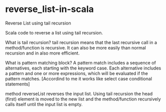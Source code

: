 # reverse_list-in-scala
Reverse List using tail recursion

Scala code to reverse a list using tail recursion.

What is tail recursion? 
tail recursion means that the last recursive call in a method/function is recursive. It can also be more easily than normal recursion and in also more efficient.

What is pattern matching block?
A pattern match includes a sequence of alternatives, each starting with the keyword case. Each alternative includes a pattern and one or more expressions, which will be evaluated if the pattern matches. [Accordind to me it works like select case conditional statements]

method reverseList reverses the input list.
Using tail recursion the head (first) element is moved to the new list and the method/function recursively calls itself until the input list is empty.

